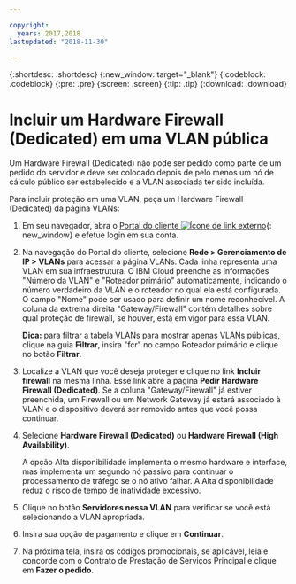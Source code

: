 ```yaml
---

copyright:
  years: 2017,2018
lastupdated: "2018-11-30"

---
```


{:shortdesc: .shortdesc}
{:new_window: target="_blank"}
{:codeblock: .codeblock}
{:pre: .pre}
{:screen: .screen}
{:tip: .tip}
{:download: .download}

# Incluir um Hardware Firewall (Dedicated) em uma VLAN pública

Um Hardware Firewall (Dedicated) não pode ser pedido como parte de um pedido do servidor e deve ser colocado depois de pelo menos um nó de cálculo público ser estabelecido e a VLAN associada ter sido incluída.

Para incluir proteção em uma VLAN, peça um Hardware Firewall (Dedicated) da página VLANs:

1. Em seu navegador, abra o [Portal do cliente ![Ícone de link externo](../../icons/launch-glyph.svg "Ícone de link externo")](https://control.softlayer.com/){: new_window} e efetue login em sua conta.
2. Na navegação do Portal do cliente, selecione **Rede > Gerenciamento de IP > VLANs** para acessar a página VLANs. Cada linha representa uma VLAN em sua infraestrutura. O IBM Cloud preenche as informações "Número da VLAN" e "Roteador primário" automaticamente, indicando o número verdadeiro da VLAN e o roteador no qual ela está configurada. O campo "Nome" pode ser usado para definir um nome reconhecível. A coluna da extrema direita "Gateway/Firewall" contém detalhes sobre qual proteção de firewall, se houver, está em vigor para essa VLAN. 

	**Dica:** para filtrar a tabela VLANs para mostrar apenas VLANs públicas, clique na guia **Filtrar**, insira "fcr" no campo Roteador primário e clique no botão **Filtrar**.
3. Localize a VLAN que você deseja proteger e clique no link **Incluir firewall** na mesma linha. Esse link abre a página **Pedir Hardware Firewall (Dedicated)**. Se a coluna "Gateway/Firewall" já estiver preenchida, um Firewall ou um Network Gateway já estará associado à VLAN e o dispositivo deverá ser removido antes que você possa continuar.
4. Selecione **Hardware Firewall (Dedicated)** ou **Hardware Firewall (High Availability)**. 

	A opção Alta disponibilidade implementa o mesmo hardware e interface, mas implementa um segundo nó passivo para continuar o processamento de tráfego se o nó ativo falhar. A Alta disponibilidade reduz o risco de tempo de inatividade excessivo. 

5. Clique no botão **Servidores nessa VLAN** para verificar se você está selecionando a VLAN apropriada.
6. Insira sua opção de pagamento e clique em **Continuar**.
7. Na próxima tela, insira os códigos promocionais, se aplicável, leia e concorde com o Contrato de Prestação de Serviços Principal e clique em **Fazer o pedido**. 
